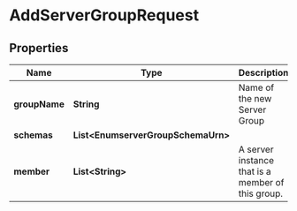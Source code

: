 

# AddServerGroupRequest


## Properties

| Name | Type | Description | Notes |
|------------ | ------------- | ------------- | -------------|
|**groupName** | **String** | Name of the new Server Group |  |
|**schemas** | **List&lt;EnumserverGroupSchemaUrn&gt;** |  |  [optional] |
|**member** | **List&lt;String&gt;** | A server instance that is a member of this group. |  [optional] |




